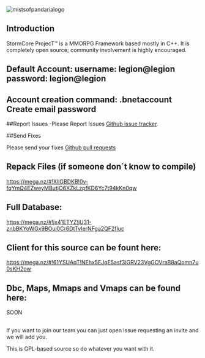![mistsofpandarialogo](https://fotos.subefotos.com/b23fd93d516ceeab320c6fc94cbac520o.png)

## Introduction
StormCore ProjecT™ is a MMORPG Framework based mostly in C++.
It is completely open source; community involvement is highly encouraged.

## Default Account: username: legion@legion password: legion@legion
## Account creation command: .bnetaccount Create email password

##Report Issues
-Please Report Issues [Github issue tracker](https://github.com/Ragebones/Legioncore/issues).

##Send Fixes

Please send your fixes [Github pull requests](https://github.com/Ragebones/Legioncore/pulls)

## Repack Files (if someone don´t know to compile)
https://mega.nz/#!XlIGBDKB!0v-fqYmQ4EZweyMButjO6XZkLzpfKD6Yc7t94kKn0qw

## Full Database:
https://mega.nz/#!jx41ETYZ!jU31-znbBKYoWGx9BOul0Cr6DtTvIerNFga2QF2fluc

## Client for this source can be fount here:
https://mega.nz/#!61YSUAqT!NEhx5EJqE5asf3IGRV23VgGOVraB8aQomn7u0sKH2ow

## Dbc, Maps, Mmaps and Vmaps can be found here:
SOON

##
If you want to join our team you can just open issue requesting an invite and we will add you.

This is GPL-based source so do whatever you want with it.
